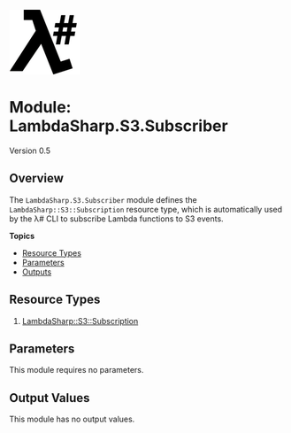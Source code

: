 ![λ#](../../Docs/LambdaSharpLogo.png)

# Module: LambdaSharp.S3.Subscriber
Version 0.5

## Overview

The `LambdaSharp.S3.Subscriber` module defines the `LambdaSharp::S3::Subscription` resource type, which is automatically used by the λ# CLI to subscribe Lambda functions to S3 events.

__Topics__
* [Resource Types](#resource-types)
* [Parameters](#parameters)
* [Outputs](#outputs)

## Resource Types
1. [LambdaSharp::S3::Subscription](Docs/LambdaSharp-S3-Subscription.md)

## Parameters

This module requires no parameters.

## Output Values

This module has no output values.
